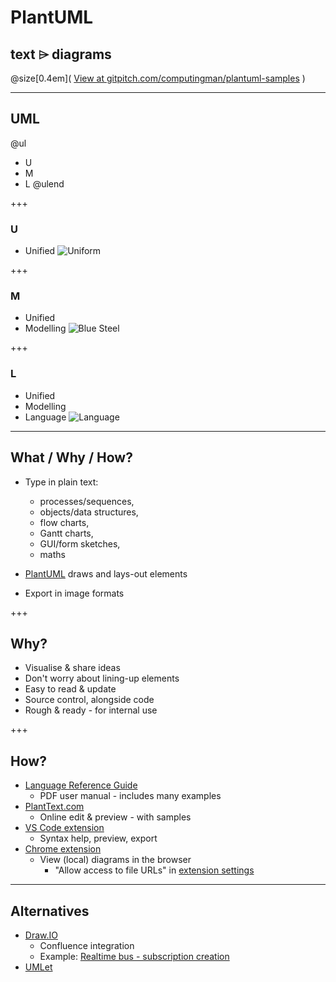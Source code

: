 # PlantUML
## text ⌲ diagrams

@size[0.4em](
 [View at gitpitch.com/computingman/plantuml-samples](https://gitpitch.com/computingman/plantuml-samples/master) )

---
## UML
@ul
* U
* M
* L
@ulend

+++
### U
* Unified
![Uniform](http://www.contactairlandandsea.com/wp-content/uploads/2016/07/new-uniform.jpg)

+++
### M
* Unified
* Modelling
![Blue Steel](http://patrickkingconsulting.com/wp-content/uploads/2014/10/10333344_806272912725643_1800832719523386100_o-1024x830.jpg)

+++
### L
* Unified
* Modelling
* Language
![Language](http://www.leadwithlanguages.org/wp-content/uploads/hero-myths.jpg)

---
## What / Why / How?
* Type in plain text:
  * processes/sequences,
  * objects/data structures,
  * flow charts,
  * Gantt charts,
  * GUI/form sketches,
  * maths

* [PlantUML](http://plantuml.com/) draws and lays-out elements

* Export in image formats

+++
## Why?
* Visualise & share ideas
* Don't worry about lining-up elements
* Easy to read & update
* Source control, alongside code
* Rough & ready - for internal use

+++
## How?
* [Language Reference Guide](http://plantuml.com/PlantUML_Language_Reference_Guide.pdf)
  * PDF user manual - includes many examples
* [PlantText.com](https://www.planttext.com/)
  * Online edit & preview - with samples
* [VS Code extension](https://marketplace.visualstudio.com/items?itemName=jebbs.plantuml)
  * Syntax help, preview, export
* [Chrome extension](https://chrome.google.com/webstore/detail/plantuml-viewer/legbfeljfbjgfifnkmpoajgpgejojooj)
  * View (local) diagrams in the browser
    * "Allow access to file URLs" in [extension settings](chrome://extensions/?id=legbfeljfbjgfifnkmpoajgpgejojooj)

---
## Alternatives
* [Draw.IO](https://www.draw.io/)
  * Confluence integration
  * Example: [Realtime bus - subscription creation](https://publictransportvic.atlassian.net/wiki/spaces/BP/pages/586022999/Creating+Subscriptions)
* [UMLet](https://www.umlet.com/)